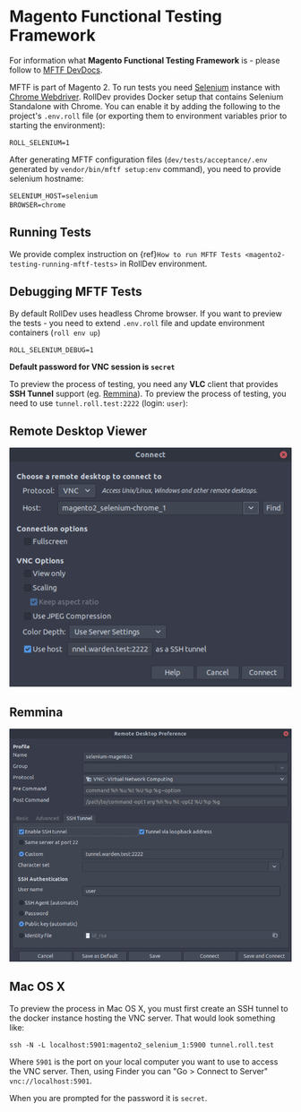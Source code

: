# Magento Functional Testing Framework

For information what **Magento Functional Testing Framework** is - please follow to [MFTF DevDocs](https://devdocs.magento.com/mftf/docs/introduction.html).

MFTF is part of Magento 2. To run tests you need [Selenium](https://selenium.dev/) instance with [Chrome Webdriver](https://sites.google.com/a/chromium.org/chromedriver/). RollDev provides Docker setup that contains Selenium Standalone with Chrome. You can enable it by adding the following to the project's `.env.roll` file (or exporting them to environment variables prior to starting the environment):

```
ROLL_SELENIUM=1
```

After generating MFTF configuration files (`dev/tests/acceptance/.env` generated by `vendor/bin/mftf setup:env` command), you need to provide selenium hostname:

```
SELENIUM_HOST=selenium
BROWSER=chrome
```

## Running Tests

We provide complex instruction on {ref}`How to run MFTF Tests <magento2-testing-running-mftf-tests>` in RollDev environment.

## Debugging MFTF Tests

By default RollDev uses headless Chrome browser. If you want to preview the tests - you need to extend `.env.roll` file and update environment containers (`roll env up`)

```
ROLL_SELENIUM_DEBUG=1
```

**Default password for VNC session is `secret`**

To preview the process of testing, you need any **VLC** client that provides **SSH Tunnel** support (eg. [Remmina](https://remmina.org/how-to-install-remmina/)). To preview the process of testing, you need to use `tunnel.roll.test:2222` (login: `user`):

## Remote Desktop Viewer

  ![Remote Desktop Viewer](screenshots/selenium-remote-desktop-viewer.png)

## Remmina

  ![Remmina Configuration](screenshots/remmina-ssh-tunnel.png)

## Mac OS X

To preview the process in Mac OS X, you must first create an SSH tunnel to the docker instance hosting the VNC server.  That would look something like:

    ssh -N -L localhost:5901:magento2_selenium_1:5900 tunnel.roll.test

Where `5901` is the port on your local computer you want to use to access the VNC server.  Then, using Finder you can "Go > Connect to Server" `vnc://localhost:5901`.

When you are prompted for the password it is `secret`.
